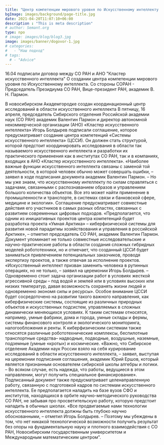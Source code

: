 ```yaml
---
title: "Центр компетенции мирового уровня по Искусственному интеллекту."
bgImage: images/background/page-title.jpg
date: 2021-04-20T11:07:10+06:00
description : "This is meta description"
# author: Semant.org
type: npo
# image: images/blog/blog3.jpg
image: images/banner/dogovor-1.jpg
# categories: 
#   - "Наш подход"
# tags:
  # - "Advice"
---
```

16.04 подписали договор между СО РАН и АНО "Кластер искусственного интеллекта" О создании центра компетенции мирового уровня по Искусственному интеллекта. Со стороны СОРАН - Председатель Президиума СО РАН, Вице-президент РАН, академик В. Н. Пармон.


В новосибирском Академгородке создан координационный центр исследований в области искусственного интеллекта
В пятницу, 16 апреля, председатель Сибирского отделения Российской академии наук (СО РАН) академик Валентин Пармон и директор автономной некоммерческой организации (АНО) «Кластер искусственного интеллекта» Игорь Болдырев подписали соглашение, которое предусматривает создание центра компетенций «Системы искусственного интеллекта» (ЦССИ). Он должен стать структурой, которой предстоит координировать исследования в области так называемого искусственного интеллекта и разработки их практического применения как в институтах СО РАН, так и в компаниях, входящих в АНО «Кластер искусственного интеллекта».
«Наиболее важные функции искусственного интеллекта связаны с заменой той деятельности, в которой человек обычно может совершать ошибки, – заявил в ходе подписания документа академик Валентин Пармон. – Но мы уже знаем, что искусственному интеллекту по силам справляться с задачами, связанными с распознаванием образов и управлением большого количества объектов. Все это может найти применение в промышленности и транспорте, в системах связи и банковской сфере, медицине и экологии».
Соглашение предусматривает совместные действия его участников в самых разных областях, связанных с развитием современных цифровых подходов. «Предполагается, что одним из инициативных проектов центра компетенций будет разработка проекта «Умная Арктика» – киберфизической системы для развития новой парадигмы хозяйствования и управления в российской Арктике», – отметил председатель СО РАН, академик Валентин Пармон.
Документ упоминает не только совместные исследовательские и научно-практические работы в области создания сложных гибридных моделей робототехники, но и отмечает, что созданный ЦССИ будет заниматься привлечением потенциальных заказчиков, проводя экспертизу проектов, а также отвечая за исполнение проектов. «Искусственный интеллект призван заменить человека в рутинных операциях, но не только, – заявил на церемонии Игорь Болдырев. – Одновременно стоит задача организации работ в условиях жесткой агрессивной среды – под водой и землей или в условиях высоких или низких температур, давая возможность сохранять жизни людей и одновременно экономя силы и ресурсы».
Особое внимание ЦССИ будет сосредоточено на развитии такого важного направления, как киберфизические системы, состоящие из различных природных объектов и искусственных подсистем, управляемых в сложных динамически меняющихся условиях. К таким системам относятся, например, умные фабрики, дома и города, умные склады и фермы, системы финансового контроля и экологического мониторинга, налогообложения и ренты. К киберфизическим системам также относятся различные робототехнические комплексы, беспилотные транспортные средства– надводные, подводные, воздушные, наземные, подземные (умные «кроты») и космические. «Важно, что Сибирское отделение Академии наук России взяло на себя курирование исследований в области искусственного интеллекта, – заявил, выступая на церемонии подписания соглашения, академик Юрий Ершов, который является признанным основателем сибирской школы алгебры и логики. – Во всяком случае, есть надежда, что работы, ведущиеся в этом направлении, могут получить специальное финансирование».
Подписанный документ также предусматривает целенаправленную работу, связанную с подготовкой кадров по системам искусственного интеллекта. Ее предполагается наладить на базе вузов СФО и институтов, находящихся в орбите научно-методического руководства СО РАН, не забывая про просветительскую работу, которую предстоит наладить в обычных школах.
«Все продвигаемые нами технологии искусственного интеллекта должны быть глубоко научно обоснованными, – отметил Игорь Болдырев. – Поэтому мы убеждены в том, что нет никакой технологической возможности получить результат без опоры на фундаментальную науку и плотного взаимодействия с СО РАН, Новосибирским государственным университетом и Международным математическим центром".



